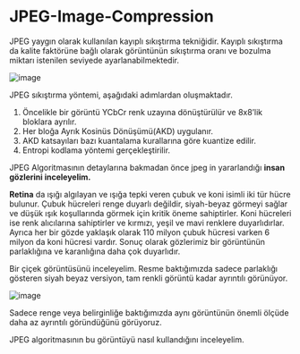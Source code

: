 # JPEG-Image-Compression
JPEG yaygın olarak kullanılan kayıplı sıkıştırma tekniğidir. Kayıplı sıkıştırma da kalite faktörüne bağlı olarak görüntünün sıkıştırma oranı ve bozulma miktarı istenilen seviyede ayarlanabilmektedir. 

![image](https://user-images.githubusercontent.com/72580629/227977819-a4c8c487-d464-4024-b0fe-d8052d18a34c.png)

JPEG sıkıştırma yöntemi, aşağıdaki adımlardan oluşmaktadır.

1. Öncelikle bir görüntü YCbCr renk uzayına dönüştürülür ve 8x8’lik bloklara ayrılır.
2. Her bloğa Ayrık Kosinüs Dönüşümü(AKD) uygulanır.
3. AKD katsayıları bazı kuantalama kurallarına göre kuantize edilir.
4. Entropi kodlama yöntemi gerçekleştirilir.

JPEG Algoritmasının detaylarına bakmadan önce jpeg in yararlandığı **insan gözlerini inceleyelim.**

**Retina** da ışığı algılayan ve ışığa tepki veren çubuk ve koni isimli iki tür hücre bulunur. Çubuk hücreleri renge duyarlı değildir, siyah-beyaz görmeyi sağlar ve düşük ışık koşullarında görmek için kritik öneme sahiptirler. Koni hücreleri ise renk alıcılarına sahiptirler ve kırmızı, yeşil ve mavi renklere duyarlıdırlar. Ayrıca her bir gözde yaklaşık olarak 110 milyon çubuk hücresi varken 6 milyon da koni hücresi vardır. Sonuç olarak gözlerimiz bir görüntünün parlaklığına ve karanlığına daha çok duyarlıdır.

Bir çiçek görüntüsünü inceleyelim. Resme baktığımızda sadece parlaklığı gösteren siyah beyaz versiyon, tam renkli görüntü kadar ayrıntılı görünüyor.

![image](https://user-images.githubusercontent.com/72580629/227978004-52e99ae4-cb59-4246-9047-1042bfc10c26.png)

Sadece renge veya belirginliğe baktığımızda aynı görüntünün önemli ölçüde daha az ayrıntılı göründüğünü görüyoruz.



JPEG algoritmasının bu görüntüyü nasıl kullandığını inceleyelim.

